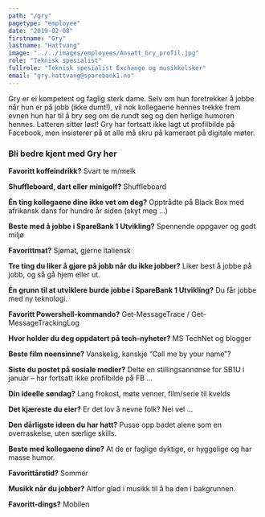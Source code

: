 ```yaml
---
path: "/gry"
pagetype: "employee"
date: "2019-02-08"
firstname: "Gry"
lastname: "Hattvang"
image: "../../images/employees/Ansatt_Gry_profil.jpg"
role: "Teknisk spesialist"
fullrole: "Teknisk spesialist Exchange og musikkelsker"
email: "gry.hattvang@sparebank1.no"
---
```


Gry er ei kompetent og faglig sterk dame. Selv om hun foretrekker å jobbe når hun er på jobb (ikke dumt!), vil nok kollegaene hennes trekke frem evnen hun har til å bry seg om de rundt seg og den herlige humoren hennes. Latteren sitter løst! Gry har fortsatt ikke lagt ut profilbilde på Facebook, men insisterer på at alle må skru på kameraet på digitale møter.

### Bli bedre kjent med Gry her

<div class="info-content__questions">

**Favoritt koffeindrikk?**
Svart te m/melk

**Shuffleboard, dart eller minigolf?**
Shuffleboard

**Én ting kollegaene dine ikke vet om deg?**
Opptrådte på Black Box med afrikansk dans for hundre år siden (skyt meg ...)

**Beste med å jobbe i SpareBank 1 Utvikling?**
Spennende oppgaver og godt miljø

**Favorittmat?**
Sjømat, gjerne italiensk

**Tre ting du liker å gjøre på jobb når du ikke jobber?**
Liker best å jobbe på jobb, og så gå hjem eller ut.

**Én grunn til at utviklere burde jobbe i SpareBank 1 Utvikling?**
Du får jobbe med ny teknologi.

**Favoritt Powershell-kommando?**
Get-MessageTrace / Get-MessageTrackingLog

**Hvor holder du deg oppdatert på tech-nyheter?**
MS TechNet og blogger

**Beste film noensinne?**
Vanskelig, kanskje “Call me by your name”?

**Siste du postet på sosiale medier?**
Delte en stillingsannonse for SB1U i januar – har fortsatt ikke profilbilde på FB ...

**Din ideelle søndag?**
Lang frokost, møte venner, film/serie til kvelds

**Det kjæreste du eier?**
Er det lov å nevne folk? Nei vel ...

**Den dårligste ideen du har hatt?**
Pusse opp badet alene som en overraskelse, uten særlige skills.

**Beste med kollegaene dine?**
At de er faglige dyktige, er hyggelige og har masse humor.

**Favorittårstid?**
Sommer

**Musikk når du jobber?**
Altfor glad i musikk til å ha den i bakgrunnen.

**Favoritt-dings?**
Mobilen

</div>
